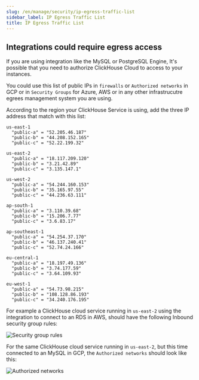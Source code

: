 ```yaml
---
slug: /en/manage/security/ip-egress-traffic-list
sidebar_label: IP Egress Traffic List
title: IP Egress Traffic List
---
```


## Integrations could require egress access

If you are using integration like the MySQL or PostgreSQL Engine, It's possible that you need to authorize ClickHouse Cloud to access to your instances.

You could use this list of public IPs in `firewalls` or `Authorized networks` in GCP or in `Security Groups` for Azure, AWS or in any other infrastrucutre egrees management system you are using.

According to the region your ClickHouse Service is using, add the three IP address that match with this list:

```
us-east-1
  "public-a" = "52.205.46.187"
  "public-b" = "44.208.152.165"
  "public-c" = "52.22.199.32"

us-east-2
  "public-a" = "18.117.209.120"
  "public-b" = "3.21.42.89"
  "public-c" = "3.135.147.1"

us-west-2
  "public-a" = "54.244.160.153"
  "public-b" = "35.165.97.55"
  "public-c" = "44.236.63.111"

ap-south-1
  "public-a" = "3.110.39.68"
  "public-b" = "15.206.7.77"
  "public-c" = "3.6.83.17"

ap-southeast-1
  "public-a" = "54.254.37.170"
  "public-b" = "46.137.240.41"
  "public-c" = "52.74.24.166"

eu-central-1
  "public-a" = "18.197.49.136"
  "public-b" = "3.74.177.59"
  "public-c" = "3.64.109.93"

eu-west-1
  "public-a" = "54.73.98.215"
  "public-b" = "108.128.86.193"
  "public-c" = "34.240.176.195"
```

For example a ClickHouse cloud service running in `us-east-2` using the integration to connect to an RDS in AWS, should have the following Inbound security group rules:

![Security group rules](@site/docs/en/_snippets/images/aws-rds-mysql.png)

For the same ClickHouse cloud service running in `us-east-2`, but this time connected to an MySQL in GCP, the `Authorized networks` should look like this:

![Authorized networks](@site/docs/en/_snippets/images/gcp-authorized-network.png)